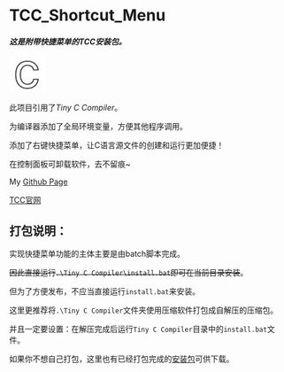 # TCC_Shortcut_Menu
#### *这是附带快捷菜单的TCC安装包。*
![图标](./C.png)

此项目引用了*Tiny C Compiler*。

为编译器添加了全局环境变量，方便其他程序调用。

添加了右键快捷菜单，让C语言源文件的创建和运行更加便捷！

在控制面板可卸载软件，去不留痕~

My [Github Page](https://dpoqb.top/)

[TCC官网](http://www.tinycc.org/)

## 打包说明：

实现快捷菜单功能的主体主要是由batch脚本完成。

~~因此直接运行`.\Tiny C Compiler\install.bat`即可在当前目录安装~~。

但为了方便发布，不应当直接运行`install.bat`来安装。

这里更推荐将`.\Tiny C Compiler`文件夹使用压缩软件打包成自解压的压缩包。

并且一定要设置：在解压完成后运行`Tiny C Compiler`目录中的`install.bat`文件。

如果你不想自己打包，这里也有已经打包完成的[安装包](https://github.com/dpwqb/TCC_Shortcut_Menu/releases/download/release/TccForShell_x86_release.exe)可供下载。
